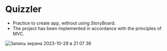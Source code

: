 # Quizzler

* Practice to create app, without using StoryBoard.
* The project has been implemented in accordance with the principles of MVC.

![Запись экрана 2023-10-29 в 21 07 36](https://github.com/Slavk11/Quizzler/assets/105375579/12a1ff24-5ea4-4f40-b16f-5cdc40ef23c1)
